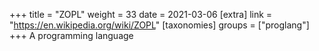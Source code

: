 +++
title = "ZOPL"
weight = 33
date = 2021-03-06
[extra]
link = "https://en.wikipedia.org/wiki/ZOPL"
[taxonomies]
groups = ["proglang"]
+++
A programming language

